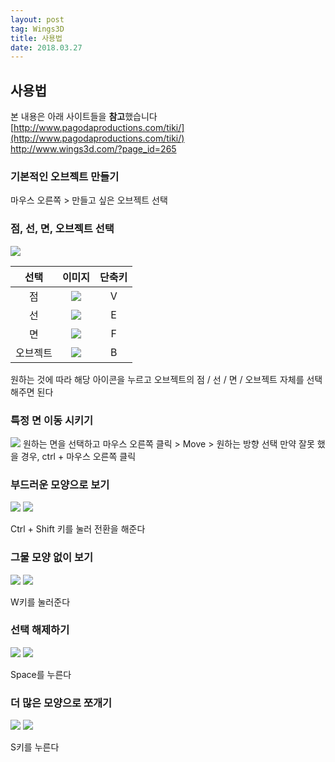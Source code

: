 ```yaml
---
layout: post 
tag: Wings3D
title: 사용법
date: 2018.03.27
---
```


## 사용법  
본 내용은 아래 사이트들을 **참고**했습니다  
[http://www.pagodaproductions.com/tiki/](http://www.pagodaproductions.com/tiki/)   
http://www.wings3d.com/?page_id=265  
  
### 기본적인 오브젝트 만들기  
마우스 오른쪽 > 만들고 싶은 오브젝트 선택  

### 점, 선, 면, 오브젝트 선택  
<img src="{{site.url}}/images/Wings3D_사용법1.jpg?raw=true">  

|선택|이미지|단축키|
| :---: | :---: | :---: |
|점|<img src="{{site.url}}/images/Wings3D_사용법2.jpg?raw=true">|V|
|선|<img src="{{site.url}}/images/Wings3D_사용법3.jpg?raw=true">|E|
|면|<img src="{{site.url}}/images/Wings3D_사용법4.jpg?raw=true">|F|
|오브젝트|<img src="{{site.url}}/images/Wings3D_사용법5.jpg?raw=true">|B|

원하는 것에 따라 해당 아이콘을 누르고 오브젝트의 점 / 선 / 면 / 오브젝트 자체를 선택해주면 된다  

### 특정 면 이동 시키기  
<img src="{{site.url}}/images/Wings3D_사용법6.jpg?raw=true">  
원하는 면을 선택하고 마우스 오른쪽 클릭 > Move > 원하는 방향 선택   
만약 잘못 했을 경우, ctrl + 마우스 오른쪽 클릭   

### 부드러운 모양으로 보기  

<img src="{{site.url}}/images/Wings3D_사용법7.jpg?raw=true"> 

<img src="{{site.url}}/images/Wings3D_사용법8.jpg?raw=true">  

Ctrl + Shift 키를 눌러 전환을 해준다  

### 그물 모양 없이 보기  

<img src="{{site.url}}/images/Wings3D_사용법8.jpg?raw=true">

<img src="{{site.url}}/images/Wings3D_사용법9.jpg?raw=true">  

W키를 눌러준다  

### 선택 해제하기  

<img src="{{site.url}}/images/Wings3D_사용법10.jpg?raw=true">

<img src="{{site.url}}/images/Wings3D_사용법11.jpg?raw=true">  

Space를 누른다  

### 더 많은 모양으로 쪼개기  

<img src="{{site.url}}/images/Wings3D_사용법10.jpg?raw=true">

<img src="{{site.url}}/images/Wings3D_사용법12.jpg?raw=true">  

S키를 누른다  